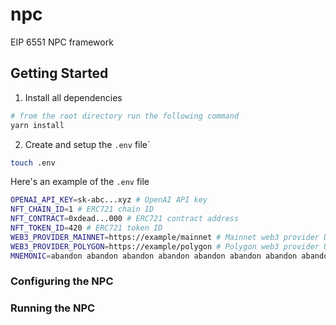 # npc
EIP 6551 NPC framework


## Getting Started
1. Install all dependencies
```bash
# from the root directory run the following command
yarn install
```
2. Create and setup the `.env` file`
```bash
touch .env
```
Here's an example of the `.env` file
```bash
OPENAI_API_KEY=sk-abc...xyz # OpenAI API key
NFT_CHAIN_ID=1 # ERC721 chain ID
NFT_CONTRACT=0xdead...000 # ERC721 contract address
NFT_TOKEN_ID=420 # ERC721 token ID
WEB3_PROVIDER_MAINNET=https://example/mainnet # Mainnet web3 provider URL
WEB3_PROVIDER_POLYGON=https://example/polygon # Polygon web3 provider URL
MNEMONIC=abandon abandon abandon abandon abandon abandon abandon abandon abandon abandon abandon about # 12 word mnemonic
```

### Configuring the NPC

### Running the NPC
